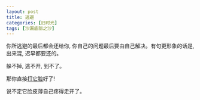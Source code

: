 ```yaml
---
layout: post
title: 逃避
categories: [旧时光]
tags: [沙漏底部之沙]
---
```


你所逃避的最后都会还给你, 你自己的问题最后要由自己解决。有句更形象的话是, 出来混, 迟早都要还的。

躲不掉, 逃不开, 到不了。

那你直接[打它脸]()好了! 

说不定它脸皮薄自己疼得走开了。
